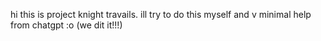hi this is project knight travails. ill try to do this myself and v minimal help from chatgpt :o
(we dit it!!!)
